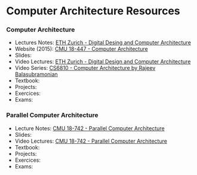# Computer Architecture Resources

### Computer Architecture

- Lectures Notes: [ETH Zurich - Digital Desing and Computer Architecture](https://safari.ethz.ch/digitaltechnik/spring2020/doku.php?id=start#dokuwiki__to://safari.ethz.ch/digitaltechnik/spring2020/doku.php?id=schedule)
- Website (2015): [CMU 18-447 - Computer Architecture](https://course.ece.cmu.edu/~ece447/s15/doku.php?id=schedule)
- Slides:
- Video Lectures: [ETH Zurich - Digital Design and Computer Architecture](https://www.youtube.com/playlist?list=PL5PHm2jkkXmhs4EACiFKvTPAQkdYMZKGu)
- Video Series: [CS6810 - Computer Architecture by Rajeev Balasubramonian](https://www.youtube.com/playlist?list=PL8EC1756A7B1764F6)
- Textbook:
- Projects:
- Exercices:
- Exams:

### Parallel Computer Architecture

- Lecture Notes: [CMU 18-742 - Parallel Computer Architecture](https://course.ece.cmu.edu/~ece742/f12/doku.php?id=lectures)
- Slides:
- Video Lectures: [CMU 18-742 - Parallel Computer Architecture](https://www.youtube.com/playlist?list=PL5PHm2jkkXmhs4EACiFKvTPAQkdYMZKGu)
- Textbook:
- Projects:
- Exercices:
- Exams:
